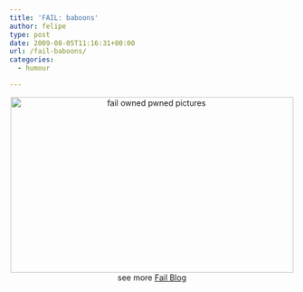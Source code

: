 ```yaml
---
title: 'FAIL: baboons'
author: felipe
type: post
date: 2009-08-05T11:16:31+00:00
url: /fail-baboons/
categories:
  - humour

---
```

<p style="text-align: center;">
  <a href="http://failblog.org/2009/07/26/baboon-win/"><img class="mine_4758903 aligncenter" title="fail-owned-baboon-win" src="http://failblog.wordpress.com/files/2009/07/fail-owned-baboon-win.jpg" alt="fail owned pwned pictures" width="500" height="311" /></a><br /> see more <a href="http://failblog.org">Fail Blog</a>
</p>